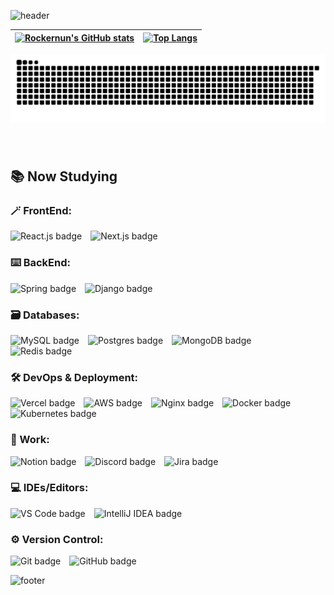 ![header](https://capsule-render.vercel.app/api?type=waving&color=auto&height=200&section=header&text=😁%20Welcome%20to%20my%20Github!&fontSize=63)

<div align="center">
<!-- 통계 -->

| [![Rockernun's GitHub stats](https://github-readme-streak-stats.herokuapp.com/?user=Rockernun&theme=radical&center=true)](https://github.com/anuraghazra/github-readme-stats) | [![Top Langs](https://github-readme-stats.vercel.app/api/top-langs/?username=Rockernun&layout=compact&theme=radical)](https://github.com/anuraghazra/github-readme-stats) |
| ---------------------------------------------------------------------------------------------------------------------------------------------------------- | --------------------------------------------------------------------------------------------------------------------------------------------------------- |

</div>

<img src="https://raw.githubusercontent.com/rockernun/rockernun/output/snake.svg" alt="Snake animation" />

###

&nbsp;


<h2>📚 Now Studying</h2>

<h3>🪄 FrontEnd:</h3> 
<p>
  <img src="https://img.shields.io/badge/react-%2320232a.svg?style=for-the-badge&logo=react&logoColor=%2361DAFB" height="31" alt="React.js badge" style="margin-right: 10px;" />
  <img src="https://img.shields.io/badge/Next-black?style=for-the-badge&logo=next.js&logoColor=white" height="31" alt="Next.js badge" style="margin-right: 10px;" />
</p>

<h3>⌨️ BackEnd:</h3>
<p>
  <img src="https://img.shields.io/badge/Spring-%236DB33F.svg?style=for-the-badge&logo=spring&logoColor=white" height="31" alt="Spring badge" style="margin-right: 10px;" />
  <img src="https://img.shields.io/badge/Django-%23092E20.svg?style=for-the-badge&logo=django&logoColor=white" height="31" alt="Django badge" style="margin-right: 10px;" />
</p>

<h3>🗃️ Databases:</h3>
<p>
  <img src="https://img.shields.io/badge/mysql-4479A1.svg?style=for-the-badge&logo=mysql&logoColor=white" height="31" alt="MySQL badge" style="margin-right: 10px;" />
  <img src="https://img.shields.io/badge/postgres-%23316192.svg?style=for-the-badge&logo=postgresql&logoColor=white" height="31" alt="Postgres badge" style="margin-right: 10px;" />
  <img src="https://img.shields.io/badge/MongoDB-%234ea94b.svg?style=for-the-badge&logo=mongodb&logoColor=white" height="31" alt="MongoDB badge" style="margin-right: 10px;" />
  <img src="https://img.shields.io/badge/redis-%23DD0031.svg?style=for-the-badge&logo=redis&logoColor=white" height="31" alt="Redis badge" style="margin-right: 10px;" />
</p>

<h3>🛠️ DevOps & Deployment:</h3>
<p>
  <img src="https://img.shields.io/badge/vercel-%23000000.svg?style=for-the-badge&logo=vercel&logoColor=white" height="31" alt="Vercel badge" style="margin-right: 10px;" />
  <img src="https://img.shields.io/badge/AWS-%23FF9900.svg?style=for-the-badge&logo=amazon-aws&logoColor=white" height="31" alt="AWS badge" style="margin-right: 10px;" />
  <img src="https://img.shields.io/badge/nginx-%23009639.svg?style=for-the-badge&logo=nginx&logoColor=white" height="31" alt="Nginx badge" style="margin-right: 10px;" />
  <img src="https://img.shields.io/badge/docker-%230db7ed.svg?style=for-the-badge&logo=docker&logoColor=white" height="31" alt="Docker badge" style="margin-right: 10px;" />
  <img src="https://img.shields.io/badge/kubernetes-%23326ce5.svg?style=for-the-badge&logo=kubernetes&logoColor=white" height="31" alt="Kubernetes badge" style="margin-right: 10px;" />
</p>

<h3>🤝 Work:</h3>
<p>
  <img src="https://img.shields.io/badge/Notion-%23000000.svg?style=for-the-badge&logo=notion&logoColor=white" height="31" alt="Notion badge" style="margin-right: 10px;" />
  <img src="https://img.shields.io/badge/Discord-%235865F2.svg?style=for-the-badge&logo=discord&logoColor=white" height="31" alt="Discord badge" style="margin-right: 10px;" />
  <img src="https://img.shields.io/badge/jira-%230A0FFF.svg?style=for-the-badge&logo=jira&logoColor=white" height="31" alt="Jira badge" style="margin-right: 10px;" />
</p>

<h3>💻 IDEs/Editors:</h3>
<p>
  <img src="https://img.shields.io/badge/Visual%20Studio%20Code-0078d7.svg?style=for-the-badge&logo=visual-studio-code&logoColor=white" height="31" alt="VS Code badge" style="margin-right: 10px;" />
  <img src="https://img.shields.io/badge/IntelliJIDEA-000000.svg?style=for-the-badge&logo=intellij-idea&logoColor=white" height="31" alt="IntelliJ IDEA badge" style="margin-right: 10px;" />
</p>

<h3>⚙️ Version Control:</h3>
<p>
  <img src="https://img.shields.io/badge/git-%23F05033.svg?style=for-the-badge&logo=git&logoColor=white" height="31" alt="Git badge" style="margin-right: 10px;" />
  <img src="https://img.shields.io/badge/GitHub-181717.svg?style=for-the-badge&logo=github&logoColor=white" height="31" alt="GitHub badge" style="margin-right: 10px;" />
</p>




![footer](https://capsule-render.vercel.app/api?type=waving&color=auto&height=100&section=footer)
